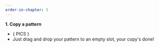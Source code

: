 ```yaml
---
order-in-chapter: 5
---
```


**1. Copy a pattern**

- { PICS }
- Just drag and drop your pattern to an empty slot, your copy's done!
